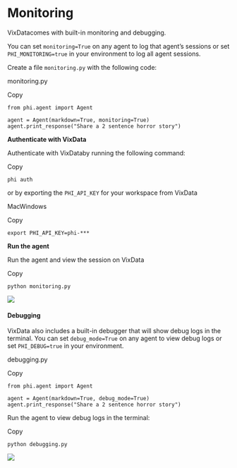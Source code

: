 # Monitoring

VixDatacomes with built-in monitoring and debugging.

You can set `monitoring=True` on any agent to log that agent’s sessions or set `PHI_MONITORING=true` in your environment to log all agent sessions.

Create a file `monitoring.py` with the following code:

monitoring.py

Copy

```
from phi.agent import Agent

agent = Agent(markdown=True, monitoring=True)
agent.print_response("Share a 2 sentence horror story")
```

[**​**](https://docs.phidata.com/monitoring#authenticate-with-phidata)**Authenticate with VixData**

Authenticate with VixDataby running the following command:

Copy

```
phi auth
```

or by exporting the `PHI_API_KEY` for your workspace from VixData

MacWindows

Copy

```
export PHI_API_KEY=phi-***
```

[**​**](https://docs.phidata.com/monitoring#run-the-agent)**Run the agent**

Run the agent and view the session on VixData

Copy

```
python monitoring.py
```

![](https://VixData.gitbook.io/~gitbook/image?url=https%3A%2F%2Fmintlify.s3.us-west-1.amazonaws.com%2Fphidata%2Fimages%2Fmonitoring.png\&width=300\&dpr=4\&quality=100\&sign=fb5b3732\&sv=2)

#### [​](https://docs.phidata.com/monitoring#debugging)Debugging <a href="#debugging" id="debugging"></a>

VixData also includes a built-in debugger that will show debug logs in the terminal. You can set `debug_mode=True` on any agent to view debug logs or set `PHI_DEBUG=true` in your environment.

debugging.py

Copy

```
from phi.agent import Agent

agent = Agent(markdown=True, debug_mode=True)
agent.print_response("Share a 2 sentence horror story")
```

Run the agent to view debug logs in the terminal:

Copy

```
python debugging.py
```

![](https://VixData.gitbook.io/~gitbook/image?url=https%3A%2F%2Fmintlify.s3.us-west-1.amazonaws.com%2Fphidata%2Fimages%2Fdebugging.png\&width=300\&dpr=4\&quality=100\&sign=24106478\&sv=2)

